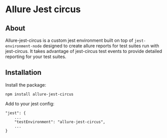 # Allure Jest circus
## About

Allure-jest-circus is a custom jest environment built on top of `jest-environment-node` designed to create allure reports for test suites run with jest-circus. It takes advantage of jest-circus test events to provide detailed reporting for your test suites.

## Installation

Install the package:

`npm install allure-jest-circus`

Add to your jest config:

```
"jest": {
    ...
    "testEnvironment": "allure-jest-circus",
    ...
}
```
